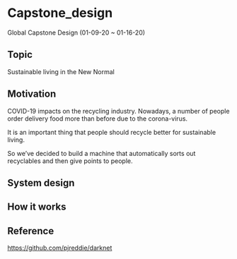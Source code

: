 # Capstone_design
Global Capstone Design (01-09-20 ~ 01-16-20)

## Topic
Sustainable living in the New Normal

## Motivation
COVID-19 impacts on the recycling industry. Nowadays, a number of people order delivery food more than before due to the corona-virus. <br>

It is an important thing that people should recycle better for sustainable living. <br>

So we’ve decided to build a machine that automatically sorts out recyclables and then give points to people. <br>

## System design

## How it works

## Reference
https://github.com/pjreddie/darknet
